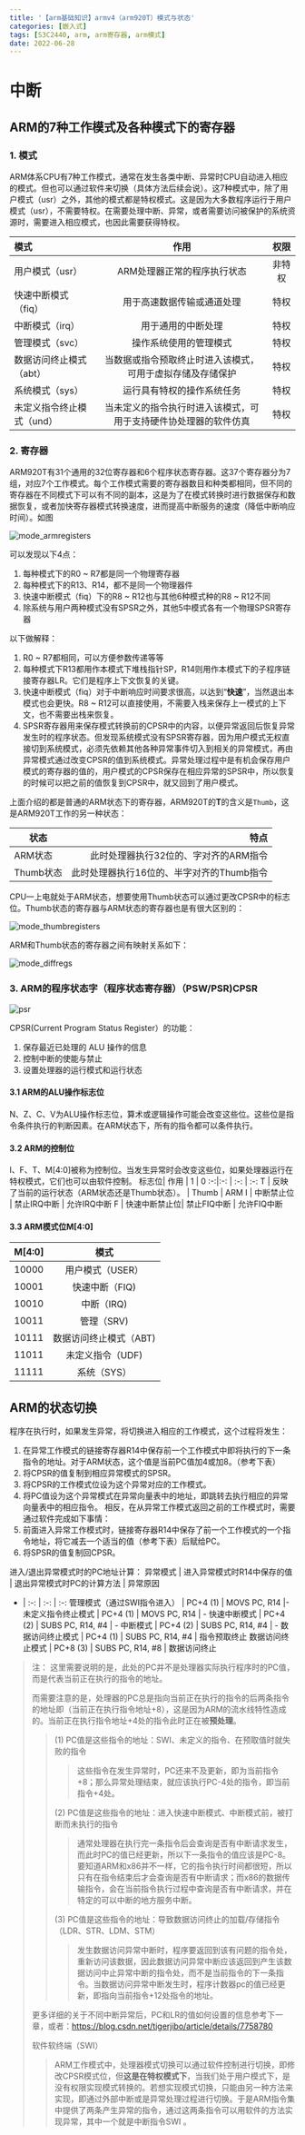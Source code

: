 ```yaml
---
title: '【arm基础知识】armv4（arm920T）模式与状态'
categories: [嵌入式]
tags: [S3C2440, arm, arm寄存器, arm模式]
date: 2022-06-28
---
```

# 中断
## ARM的7种工作模式及各种模式下的寄存器
### 1. 模式
ARM体系CPU有7种工作模式，通常在发生各类中断、异常时CPU自动进入相应的模式。但也可以通过软件来切换（具体方法后续会说）。这7种模式中，除了用户模式（usr）之外，其他的模式都是特权模式。这是因为大多数程序运行于用户模式（usr），不需要特权。在需要处理中断、异常，或者需要访问被保护的系统资源时，需要进入相应模式，也因此需要获得特权。

模式|作用|权限
:-| :-: | :-:
用户模式（usr）| ARM处理器正常的程序执行状态 | 非特权
快速中断模式（fiq）| 用于高速数据传输或通道处理 | 特权
中断模式（irq）| 用于通用的中断处理 | 特权
管理模式（svc）| 操作系统使用的管理模式 | 特权
数据访问终止模式（abt）|当数据或指令预取终止时进入该模式，可用于虚拟存储及存储保护| 特权
系统模式（sys）| 运行具有特权的操作系统任务 | 特权
未定义指令终止模式（und）| 当未定义的指令执行时进入该模式，可用于支持硬件协处理器的软件仿真| 特权

### 2. 寄存器
ARM920T有31个通用的32位寄存器和6个程序状态寄存器。这37个寄存器分为7组，对应7个工作模式。每个工作模式需要的寄存器数目和种类都相同，但不同的寄存器在不同模式下可以有不同的副本，这是为了在模式转换时进行数据保存和数据恢复，或者加快寄存器模式转换速度，进而提高中断服务的速度（降低中断响应时间）。如图

![mode_armregisters](pic_mode_status/mode_ARMregisters.png)

可以发现以下4点：
1. 每种模式下的R0 ~ R7都是同一个物理寄存器
2. 每种模式下的R13、R14，都不是同一个物理器件
3. 快速中断模式（fiq）下的R8 ~ R12也与其他6种模式种的R8 ~ R12不同
4. 除系统与用户两种模式没有SPSR之外，其他5中模式各有一个物理SPSR寄存器
   
以下做解释：
1. R0 ~ R7都相同，可以方便参数传递等等
2. 每种模式下R13都用作本模式下堆栈指针SP，R14则用作本模式下的子程序链接寄存器LR。它们是程序上下文恢复的关键。
3. 快速中断模式（fiq）对于中断响应时间要求很高，以达到“**快速**”，当然退出本模式也会更快。R8 ~ R12可以直接使用，不需要入栈来保存上一模式的上下文，也不需要出栈来恢复。
4. SPSR寄存器用来保存模式转换前的CPSR中的内容，以便异常返回后恢复异常发生时的程序状态。但发现系统模式没有SPSR寄存器，因为用户模式无权直接切到系统模式，必须先依赖其他各种异常事件切入到相关的异常模式，再由异常模式通过改变CPSR的值到系统模式。异常处理过程中是有机会保存用户模式的寄存器的值的，用户模式的CPSR保存在相应异常的SPSR中，所以恢复的时候可以把之前的值恢复到CPSR中，就又回到了用户模式。

上面介绍的都是普通的ARM状态下的寄存器，ARM920T的**T**的含义是```Thumb```，这是ARM920T工作的另一种状态：

状态| 特点
-|-:
ARM状态|此时处理器执行32位的、字对齐的ARM指令
Thumb状态|此时处理器执行16位的、半字对齐的Thumb指令

CPU一上电就处于ARM状态，想要使用Thumb状态可以通过更改CPSR中的标志位。Thumb状态的寄存器与ARM状态的寄存器也是有很大区别的：

![mode_thumbregisters](pic_mode_status/mode_Thumbregisters.png)

ARM和Thumb状态的寄存器之间有映射关系如下：

![mode_diffregs](pic_mode_status/mode_DiffArmThumbRegs.png)

### 3. ARM的程序状态字（程序状态寄存器）（PSW/PSR)CPSR

![psr](pic_mode_status/PSR.png)

CPSR(Current Program Status Register）的功能：
1. 保存最近已处理的 ALU 操作的信息
2. 控制中断的使能与禁止
3. 设置处理器的运行模式和运行状态

#### 3.1 ARM的ALU操作标志位
N、Z、C、V为ALU操作标志位，算术或逻辑操作可能会改变这些位。这些位是指令条件执行的判断因素。在ARM状态下，所有的指令都可以条件执行。

#### 3.2 ARM的控制位
I、F、T、M[4:0]被称为控制位。当发生异常时会改变这些位，如果处理器运行在特权模式，它们也可以由软件控制。
标志位| 作用 | 1 | 0
:-:|:-: | :-: | :-:
T | 反映了当前的运行状态（ARM状态还是Thumb状态）。 | Thumb | ARM
I | 中断禁止位 | 禁止IRQ中断 | 允许IRQ中断
F | 快速中断禁止位| 禁止FIQ中断 | 允许FIQ中断

#### 3.3 ARM模式位M[4:0]
M[4:0] | 模式 
-| :-:
10000 | 用户模式（USER）
10001 | 快速中断（FIQ)
10010 | 中断（IRQ)
10011 | 管理（SRV)
10111 | 数据访问终止模式（ABT)
11011 | 未定义指令（UDF)
11111 | 系统（SYS）

## ARM的状态切换
程序在执行时，如果发生异常，将切换进入相应的工作模式，这个过程将发生：
1. 在异常工作模式的链接寄存器R14中保存前一个工作模式中即将执行的下一条指令的地址。对于ARM状态，这个值是当前PC值加4或加8。（参考下表）
2. 将CPSR的值复制到相应异常模式的SPSR。
3. 将CPSR的工作模式位设为这个异常对应的工作模式。
4. 将PC值设为这个异常模式在异常向量表中的地址，即跳转去执行相应的异常向量表中的相应指令。
相反，在从异常工作模式返回之前的工作模式时，需要通过软件完成如下事情：
1. 前面进入异常工作模式时，链接寄存器R14中保存了前一个工作模式的一个指令地址，将它减去一个适当的值（参考下表）后赋给PC。
2. 将SPSR的值复制回CPSR。

进入/退出异常模式时的PC地址计算：
异常模式 | 进入异常模式时R14中保存的值 | 退出异常模式时PC的计算方法 | 异常原因
- | :-: | :-: | :-:
管理模式（通过SWI指令进入） |  PC+4 (1) | MOVS PC, R14 |-
未定义指令终止模式 | PC+4 (1) | MOVS PC, R14 | -
快速中断模式 | PC+4 (2) |  SUBS PC, R14, #4 | -
中断模式 | PC+4 (2) | SUBS PC, R14, #4 | -
数据访问终止模式 | PC+4 (1) |  SUBS PC, R14, #4 | 指令预取终止
数据访问终止模式 | PC+8 (3) | SUBS PC, R14, #8 | 数据访问终止

> 注：
> 这里需要说明的是，此处的PC并不是处理器实际执行程序时的PC值，而是代表当前正在执行的指令的地址。
>
> 而需要注意的是，处理器的PC总是指向当前正在执行的指令的后两条指令的地址即（当前正在执行指令地址+8），这是因为ARM的流水线特性造成的。当前正在执行指令地址+4处的指令此时正在被**预处理**。
> 
>> (1) PC值是这些指令的地址：SWI、未定义的指令、在预取值时就失败的指令
>>
>>> 这些指令在发生异常时，PC还来不及更新，即为当前指令+8；那么异常处理结束，就应该执行PC-4处的指令，即当前指令+4处。
>>
>> (2) PC值是这些指令的地址：进入快速中断模式、中断模式前，被打断而未执行的指令
>>
>>> 通常处理器在执行完一条指令后会查询是否有中断请求发生，而此时PC的值已经更新，所以下一条指令的值应该是PC-8。
>>> 要知道ARM和x86并不一样，它的指令执行时间都很短，所以只有在指令结束后才会查询是否有中断请求；而x86的数据传输指令，会在当前指令执行过程中查询是否有中断请求，并在特定的可以中断的地方服务中断。
>> 
>> (3) PC值是这些指令的地址：导致数据访问终止的加载/存储指令（LDR、STR、LDM、STM）
>> 
>>>发生数据访问异常中断时，程序要返回到该有问题的指令处，重新访问该数据，因此数据访问异常中断应该返回到产生该数据访问中止异常中断的指令处，而不是当前指令的下一条指令。当数据访问异常中断发生时，程序计数器pc的值已经更新，即指向当前指令+12处指令的地址。
>>
>更多详细的关于不同中断异常后，PC和LR的值如何设置的信息参考下一章，或者：https://blog.csdn.net/tigerjibo/article/details/7758780
>
> 软件软终端（SWI）
>> ARM工作模式中，处理器模式切换可以通过软件控制进行切换，即修改CPSR模式位，但**这是在特权模式下**，当我们处于用户模式下，是没有权限实现模式转换的。若想实现模式切换，只能由另一种方法来实现，即通过外部中断或是异常处理过程进行切换。于是ARM指令集中提供了两条产生异常的指令，通过这两条指令可以用软件的方法实现异常，其中一个就是中断指令SWI 。














